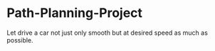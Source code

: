 # Path-Planning-Project

Let drive a car not just only smooth but at desired speed as much as possible.
